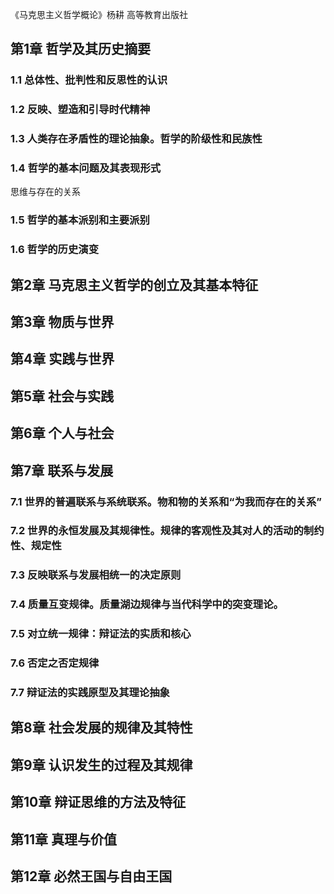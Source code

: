 《马克思主义哲学概论》杨耕 高等教育出版社

## 第1章 哲学及其历史摘要
### 1.1 总体性、批判性和反思性的认识
### 1.2 反映、塑造和引导时代精神
### 1.3 人类存在矛盾性的理论抽象。哲学的阶级性和民族性
### 1.4 哲学的基本问题及其表现形式
思维与存在的关系

### 1.5 哲学的基本派别和主要派别
### 1.6 哲学的历史演变

## 第2章 马克思主义哲学的创立及其基本特征
## 第3章 物质与世界
## 第4章 实践与世界
## 第5章 社会与实践
## 第6章 个人与社会

## 第7章 联系与发展
### 7.1 世界的普遍联系与系统联系。物和物的关系和“为我而存在的关系”
### 7.2 世界的永恒发展及其规律性。规律的客观性及其对人的活动的制约性、规定性
### 7.3 反映联系与发展相统一的决定原则
### 7.4 质量互变规律。质量湖边规律与当代科学中的突变理论。
### 7.5 对立统一规律：辩证法的实质和核心
### 7.6 否定之否定规律
### 7.7 辩证法的实践原型及其理论抽象

## 第8章 社会发展的规律及其特性
## 第9章 认识发生的过程及其规律
## 第10章 辩证思维的方法及特征
## 第11章 真理与价值
## 第12章 必然王国与自由王国